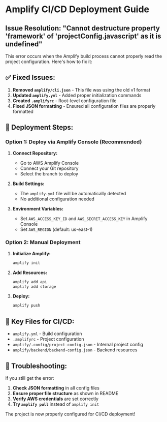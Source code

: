 # Amplify CI/CD Deployment Guide

## Issue Resolution: "Cannot destructure property 'framework' of 'projectConfig.javascript' as it is undefined"

This error occurs when the Amplify build process cannot properly read the project configuration. Here's how to fix it:

## ✅ **Fixed Issues:**

1. **Removed `amplify/cli.json`** - This file was using the old v1 format
2. **Updated `amplify.yml`** - Added proper initialization commands
3. **Created `.amplifyrc`** - Root-level configuration file
4. **Fixed JSON formatting** - Ensured all configuration files are properly formatted

## 🚀 **Deployment Steps:**

### **Option 1: Deploy via Amplify Console (Recommended)**

1. **Connect Repository:**
   - Go to AWS Amplify Console
   - Connect your Git repository
   - Select the branch to deploy

2. **Build Settings:**
   - The `amplify.yml` file will be automatically detected
   - No additional configuration needed

3. **Environment Variables:**
   - Set `AWS_ACCESS_KEY_ID` and `AWS_SECRET_ACCESS_KEY` in Amplify Console
   - Set `AWS_REGION` (default: us-east-1)

### **Option 2: Manual Deployment**

1. **Initialize Amplify:**
   ```bash
   amplify init
   ```

2. **Add Resources:**
   ```bash
   amplify add api
   amplify add storage
   ```

3. **Deploy:**
   ```bash
   amplify push
   ```

## 📁 **Key Files for CI/CD:**

- `amplify.yml` - Build configuration
- `.amplifyrc` - Project configuration
- `amplify/.config/project-config.json` - Internal project config
- `amplify/backend/backend-config.json` - Backend resources

## 🔧 **Troubleshooting:**

If you still get the error:

1. **Check JSON formatting** in all config files
2. **Ensure proper file structure** as shown in README
3. **Verify AWS credentials** are set correctly
4. **Try `amplify pull`** instead of `amplify init`

The project is now properly configured for CI/CD deployment!
